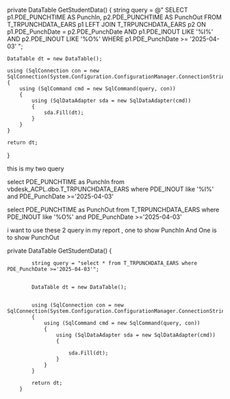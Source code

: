 private DataTable GetStudentData()
{
    string query = @"
        SELECT 
            p1.PDE_PUNCHTIME AS PunchIn, 
            p2.PDE_PUNCHTIME AS PunchOut 
        FROM 
            T_TRPUNCHDATA_EARS p1
        LEFT JOIN 
            T_TRPUNCHDATA_EARS p2 
        ON 
            p1.PDE_PunchDate = p2.PDE_PunchDate 
            AND p1.PDE_INOUT LIKE '%I%' 
            AND p2.PDE_INOUT LIKE '%O%'
        WHERE 
            p1.PDE_PunchDate >= '2025-04-03'
    ";

    DataTable dt = new DataTable();

    using (SqlConnection con = new SqlConnection(System.Configuration.ConfigurationManager.ConnectionStrings["dbcs"].ConnectionString))
    {
        using (SqlCommand cmd = new SqlCommand(query, con))
        {
            using (SqlDataAdapter sda = new SqlDataAdapter(cmd))
            {
                sda.Fill(dt);
            }
        }
    }

    return dt;
}




this is my two query 

select PDE_PUNCHTIME as PunchIn from vbdesk_ACPL.dbo.T_TRPUNCHDATA_EARS  where PDE_INOUT like '%I%' and PDE_PunchDate >='2025-04-03'

select PDE_PUNCHTIME as PunchOut from T_TRPUNCHDATA_EARS  where PDE_INOUT like '%O%' and PDE_PunchDate >='2025-04-03'  

i want to use these 2 query in my report , one to show PunchIn And One is to show PunchOut

 private DataTable GetStudentData()
        {
           
            string query = "select * from T_TRPUNCHDATA_EARS where PDE_PunchDate >='2025-04-03'";

           
            DataTable dt = new DataTable();

           
            using (SqlConnection con = new SqlConnection(System.Configuration.ConfigurationManager.ConnectionStrings["dbcs"].ConnectionString))
            {
                using (SqlCommand cmd = new SqlCommand(query, con))
                {
                    using (SqlDataAdapter sda = new SqlDataAdapter(cmd))
                    {
                        
                        sda.Fill(dt);
                    }
                }
            }

            return dt;
        }
